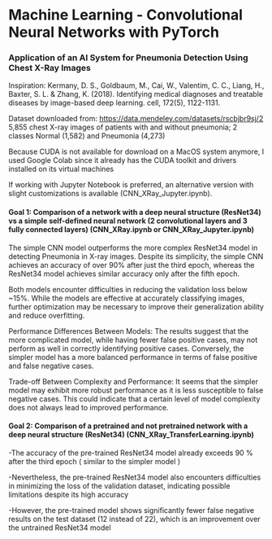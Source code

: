 # Machine Learning - Convolutional Neural Networks with PyTorch

### Application of an AI System for Pneumonia Detection Using Chest X-Ray Images

Inspiration: Kermany, D. S., Goldbaum, M., Cai, W., Valentim, C. C., Liang, H., Baxter, S. L. & Zhang, K. (2018). Identifying medical diagnoses and treatable diseases by image-based deep learning. cell, 172(5), 1122-1131.

Dataset downloaded from: https://data.mendeley.com/datasets/rscbjbr9sj/2
5,855 chest X-ray images of patients with and without pneumonia; 2 classes Normal (1,582) and Pneumonia (4,273)

Because CUDA is not available for download on a MacOS system anymore, I used Google Colab since it already has the CUDA toolkit and drivers installed on its virtual machines

If working with Jupyter Notebook is preferred, an alternative version with slight customizations is available (CNN_XRay_Jupyter.ipynb).

#### Goal 1: Comparison of a network with a deep neural structure (ResNet34) vs a simple self-defined neural network (2 convolutional layers and 3 fully connected layers) (CNN_XRay.ipynb or CNN_XRay_Jupyter.ipynb)

The simple CNN model outperforms the more complex ResNet34 model in detecting Pneumonia in X-ray images. Despite its simplicity, the simple CNN achieves an accuracy of over 90% after just the third epoch, whereas the ResNet34 model achieves similar accuracy only after the fifth epoch.

Both models encounter difficulties in reducing the validation loss below ~15%. While the models are effective at accurately classifying images, further optimization may be necessary to improve their generalization ability and reduce overfitting.

Performance Differences Between Models: The results suggest that the more complicated model, while having fewer false positive cases, may not perform as well in correctly identifying positive cases. Conversely, the simpler model has a more balanced performance in terms of false positive and false negative cases.

Trade-off Between Complexity and Performance: It seems that the simpler model may exhibit more robust performance as it is less susceptible to false negative cases. This could indicate that a certain level of model complexity does not always lead to improved performance.


#### Goal 2: Comparison of a pretrained and not pretrained network with a deep neural structure (ResNet34) (CNN_XRay_TransferLearning.ipynb)

-The accuracy of the pre-trained ResNet34 model already exceeds 90 % after the third epoch ( similar to the simpler model ) 

-Nevertheless, the pre-trained ResNet34 model also encounters difficulties in minimizing the loss of the validation dataset, indicating possible limitations despite its high accuracy

-However, the pre-trained model shows significantly fewer false negative results on the test dataset (12 instead of 22), which is an improvement over the untrained ResNet34 model






